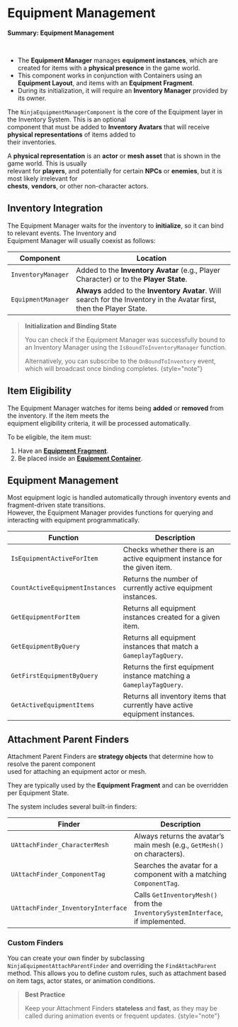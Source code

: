 # Equipment Management
<primary-label ref="inventory"/>

<tldr>
    <p><b>Summary: Equipment Management</b></p>
    <br/>
    <ul>
        <li>The <b>Equipment Manager</b> manages <b>equipment instances</b>, which are created for items with a <b>physical presence</b> in the game world.</li>
        <li>This component works in conjunction with Containers using an <b>Equipment Layout</b>, and items with an <b>Equipment Fragment</b>.</li>
        <li>During its initialization, it will require an <b>Inventory Manager</b> provided by its owner.</li>
    </ul>
</tldr>

The `NinjaEquipmentManagerComponent` is the core of the Equipment layer in the Inventory System. This is an optional  
component that must be added to **Inventory Avatars** that will receive **physical representations** of items added to  
their inventories.

A **physical representation** is an **actor** or **mesh asset** that is shown in the game world. This is usually  
relevant for **players**, and potentially for certain **NPCs** or **enemies**, but it is most likely irrelevant for  
**chests**, **vendors**, or other non-character actors.

## Inventory Integration
The Equipment Manager waits for the inventory to **initialize**, so it can bind to relevant events. The Inventory and  
Equipment Manager will usually coexist as follows:

| Component          | Location                                                                                                                |
|--------------------|-------------------------------------------------------------------------------------------------------------------------|
| `InventoryManager` | Added to the **Inventory Avatar** (e.g., Player Character) or to the **Player State**.                                  |
| `EquipmentManager` | **Always** added to the **Inventory Avatar**. Will search for the Inventory in the Avatar first, then the Player State. |

> **Initialization and Binding State**
>
> You can check if the Equipment Manager was successfully bound to an Inventory Manager using the `IsBoundToInventoryManager` function.
>
> Alternatively, you can subscribe to the `OnBoundToInventory` event, which will broadcast once binding completes.
{style="note"}

## Item Eligibility
The Equipment Manager watches for items being **added** or **removed** from the inventory. If the item meets the  
equipment eligibility criteria, it will be processed automatically.

To be eligible, the item must:

1. Have an **[Equipment Fragment](inv_fragment_equipment.md)**.
2. Be placed inside an **[Equipment Container](inv_layout_equipment.md)**.

## Equipment Management
Most equipment logic is handled automatically through inventory events and fragment-driven state transitions.  
However, the Equipment Manager provides functions for querying and interacting with equipment programmatically.

| Function                        | Description                                                                 |
|---------------------------------|-----------------------------------------------------------------------------|
| `IsEquipmentActiveForItem`      | Checks whether there is an active equipment instance for the given item.    |
| `CountActiveEquipmentInstances` | Returns the number of currently active equipment instances.                 |
| `GetEquipmentForItem`           | Returns all equipment instances created for a given item.                   |
| `GetEquipmentByQuery`           | Returns all equipment instances that match a `GameplayTagQuery`.            |
| `GetFirstEquipmentByQuery`      | Returns the first equipment instance matching a `GameplayTagQuery`.         |
| `GetActiveEquipmentItems`       | Returns all inventory items that currently have active equipment instances. |

## Attachment Parent Finders
Attachment Parent Finders are **strategy objects** that determine how to resolve the parent component  
used for attaching an equipment actor or mesh.

They are typically used by the **Equipment Fragment** and can be overridden per Equipment State.

The system includes several built-in finders:

| Finder                             | Description                                                                     |
|------------------------------------|---------------------------------------------------------------------------------|
| `UAttachFinder_CharacterMesh`      | Always returns the avatar’s main mesh (e.g., `GetMesh()` on characters).        |
| `UAttachFinder_ComponentTag`       | Searches the avatar for a component with a matching `ComponentTag`.             |
| `UAttachFinder_InventoryInterface` | Calls `GetInventoryMesh()` from the `InventorySystemInterface`, if implemented. |

### Custom Finders
You can create your own finder by subclassing `NinjaEquipmentAttachParentFinder` and overriding the `FindAttachParent` method.
This allows you to define custom rules, such as attachment based on item tags, actor states, or animation conditions.

> **Best Practice**
> 
> Keep your Attachment Finders **stateless** and **fast**, as they may be called during animation events or frequent updates.
{style="note"}
